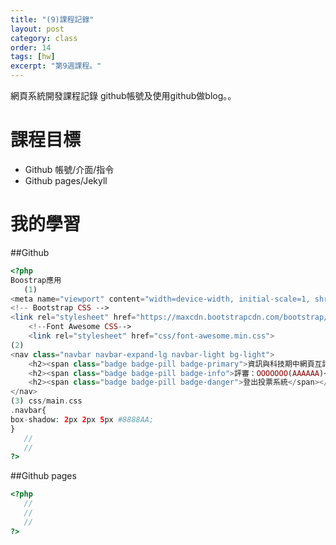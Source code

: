 ```yaml
---
title: "(9)課程記錄"
layout: post
category: class
order: 14
tags: [hw]
excerpt: "第9週課程。"
---
```

網頁系統開發課程記錄
github帳號及使用github做blog。。

# 課程目標
- Github 帳號/介面/指令
- Github pages/Jekyll

# 我的學習

##Github



```php
<?php
Boostrap應用
   (1)
<meta name="viewport" content="width=device-width, initial-scale=1, shrink-to-fit=no">
<!-- Bootstrap CSS -->
<link rel="stylesheet" href="https://maxcdn.bootstrapcdn.com/bootstrap/4.0.0-beta.2/css/bootstrap.min.css" integrity="sha384-PsH8R72JQ3SOdhVi3uxftmaW6Vc51MKb0q5P2rRUpPvrszuE4W1povHYgTpBfshb" crossorigin="anonymous">
    <!--Font Awesome CSS-->
    <link rel="stylesheet" href="css/font-awesome.min.css">
(2)
<nav class="navbar navbar-expand-lg navbar-light bg-light">
    <h2><span class="badge badge-pill badge-primary">資訊與科技期中網頁互評</span></h2>
    <h2><span class="badge badge-pill badge-info">評審：OOOOOOO(AAAAAA)</span></h2>
    <h2><span class="badge badge-pill badge-danger">登出投票系統</span></h2>
</nav>
(3) css/main.css
.navbar{
box-shadow: 2px 2px 5px #8888AA;
}
   //
   //
?>
```
##Github pages

```php
<?php
   //
   //
   //
?>
```


[1]: https://github.com/        "GitHub"
[2]: https://pages.github.com/  "GitHub Pages"
[3]: https://jekyllrb.com/      "Jekyll"
[4]: http://markdown.tw         "Markdown文件"
[5]: http://dillinger.io/       "Dillinger"









